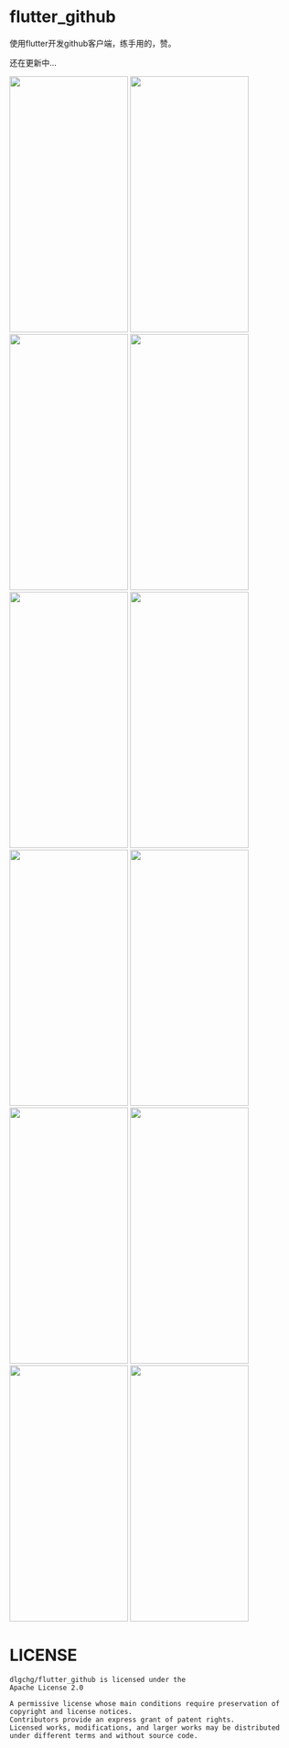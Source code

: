 # flutter_github

使用flutter开发github客户端，练手用的，赞。

还在更新中...



<img src="https://raw.githubusercontent.com/dlgchg/flutter_github/master/screen_shot/s1.png" width=207 height=448 />  <img src="https://raw.githubusercontent.com/dlgchg/flutter_github/master/screen_shot/s2.png" width=207 height=448 />  <img src="https://raw.githubusercontent.com/dlgchg/flutter_github/master/screen_shot/s3.png" width=207 height=448 />
<img src="https://raw.githubusercontent.com/dlgchg/flutter_github/master/screen_shot/s4.png" width=207 height=448 />  <img src="https://raw.githubusercontent.com/dlgchg/flutter_github/master/screen_shot/s5.png" width=207 height=448 />  <img src="https://raw.githubusercontent.com/dlgchg/flutter_github/master/screen_shot/s6.png" width=207 height=448 />
<img src="https://raw.githubusercontent.com/dlgchg/flutter_github/master/screen_shot/s7.png" width=207 height=448 />  <img src="https://raw.githubusercontent.com/dlgchg/flutter_github/master/screen_shot/s8.png" width=207 height=448 />  <img src="https://raw.githubusercontent.com/dlgchg/flutter_github/master/screen_shot/s9.png" width=207 height=448 />
<img src="https://raw.githubusercontent.com/dlgchg/flutter_github/master/screen_shot/s10.png" width=207 height=448 />  <img src="https://raw.githubusercontent.com/dlgchg/flutter_github/master/screen_shot/s11.png" width=207 height=448 />  <img src="https://raw.githubusercontent.com/dlgchg/flutter_github/master/screen_shot/s12.png" width=207 height=448 />

# LICENSE
```
dlgchg/flutter_github is licensed under the
Apache License 2.0

A permissive license whose main conditions require preservation of copyright and license notices.
Contributors provide an express grant of patent rights.
Licensed works, modifications, and larger works may be distributed under different terms and without source code.
```